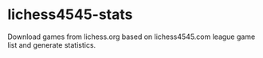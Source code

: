 # lichess4545-stats
Download games from lichess.org based on lichess4545.com league game list and generate statistics.
